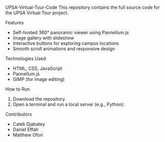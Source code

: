UPSA-Virtual-Tour-Code
This repository contains the full source code for the UPSA Virtual Tour project.

Features
- Self-hosted 360° panoramic viewer using Pannellum.js
- Image gallery with slideshow
- Interactive buttons for exploring campus locations
- Smooth scroll animations and responsive design

Technologies Used
- HTML, CSS, JavaScript
- Pannellum.js
- GIMP (for image editing)

How to Run
1. Download the repository.
2. Open a terminal and run a local server (e.g., Python):

Contributors
- Caleb Djabatey
- Daniel Effah
- Matthew Ofori 
